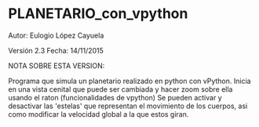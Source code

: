 # PLANETARIO_con_vpython

Autor: Eulogio López Cayuela

Versión 2.3 Fecha: 14/11/2015

NOTA SOBRE ESTA VERSION:

Programa que simula un planetario realizado en python con vPython.
Inicia en una vista cenital que puede ser cambiada y hacer zoom sobre ella usando el raton (funcionalidades de vpython)
Se pueden activar y desactivar las 'estelas' que representan el movimiento de los cuerpos, asi como modificar la velocidad global a la que estos giran.
